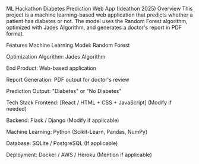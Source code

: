 ML Hackathon
Diabetes Prediction Web App (Ideathon 2025)
Overview
This project is a machine learning-based web application that predicts whether a patient has diabetes or not. The model uses the Random Forest algorithm, optimized with Jades Algorithm, and generates a doctor's report in PDF format.

Features
Machine Learning Model: Random Forest

Optimization Algorithm: Jades Algorithm

End Product: Web-based application

Report Generation: PDF output for doctor's review

Prediction Output: "Diabetes" or "No Diabetes"

Tech Stack
Frontend: [React / HTML + CSS + JavaScript] (Modify if needed)

Backend: Flask / Django (Modify if applicable)

Machine Learning: Python (Scikit-Learn, Pandas, NumPy)

Database: SQLite / PostgreSQL (If applicable)

Deployment: Docker / AWS / Heroku (Mention if applicable)
